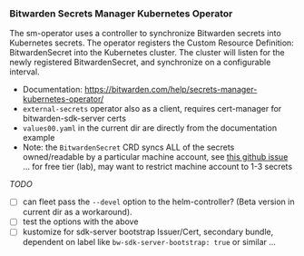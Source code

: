 
### Bitwarden Secrets Manager Kubernetes Operator

The sm-operator uses a controller to synchronize Bitwarden secrets into Kubernetes secrets. The operator registers the Custom Resource Definition: BitwardenSecret into the Kubernetes cluster. The cluster will listen for the newly registered BitwardenSecret, and synchronize on a configurable interval.

  * Documentation: https://bitwarden.com/help/secrets-manager-kubernetes-operator/
  * `external-secrets` operator also as a client, requires cert-manager for bitwarden-sdk-server certs
  * `values00.yaml` in the current dir are directly from the documentation example
  * Note: the `BitwardenSecret` CRD syncs ALL of the secrets owned/readable by a particular machine account, see [this github issue](https://github.com/bitwarden/sm-kubernetes/issues/60) ... for free tier (lab), may want to restrict machine account to 1-3 secrets

_TODO_
- [ ] can fleet pass the `--devel` option to the helm-controller?  (Beta version in current dir as a workaround).
- [ ] test the options with the above
- [ ] kustomize for sdk-server bootstrap Issuer/Cert, secondary bundle, dependent on label like `bw-sdk-server-bootstrap: true` or similar
...
